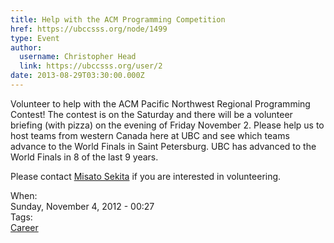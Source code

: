 ```yaml
---
title: Help with the ACM Programming Competition 
href: https://ubccsss.org/node/1499
type: Event
author:
  username: Christopher Head
  link: https://ubccsss.org/user/2
date: 2013-08-29T03:30:00.000Z
---
```


<div class="field field-name-body field-type-text-with-summary field-label-hidden"><div class="field-items"><div class="field-item even"><p>Volunteer to help with the ACM Pacific Northwest Regional Programming Contest! The contest is on the Saturday and there will be a volunteer briefing (with pizza) on the evening of Friday November 2. Please help us to host teams from western Canada here at UBC and see which teams advance to the World Finals in Saint Petersburg. UBC has advanced to the World Finals in 8 of the last 9 years.</p>
<p>Please contact <a href="/cdn-cgi/l/email-protection#cca1bfa9a7a5b8ad8cafbfe2b9aeafe2afad">Misato Sekita</a> if you are interested in volunteering.</p>
</div></div></div><div class="field field-name-field-dates field-type-datetime field-label-above"><div class="field-label">When:&#xA0;</div><div class="field-items"><div class="field-item even"><span class="date-display-single">Sunday, November 4, 2012 - 00:27</span></div></div></div>    <footer>
    <div class="field field-name-field-tags field-type-taxonomy-term-reference field-label-above"><div class="field-label">Tags:&#xA0;</div><div class="field-items"><div class="field-item even"><a href="/career">Career</a></div></div></div>      </footer>